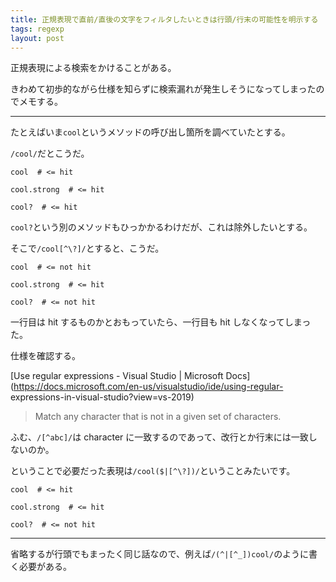 ```yaml
---
title: 正規表現で直前/直後の文字をフィルタしたいときは行頭/行末の可能性を明示する
tags: regexp
layout: post
---
```


正規表現による検索をかけることがある。

きわめて初歩的ながら仕様を知らずに検索漏れが発生しそうになってしまったのでメモする。

---

たとえばいま`cool`というメソッドの呼び出し箇所を調べていたとする。

`/cool/`だとこうだ。

```
cool  # <= hit

cool.strong  # <= hit

cool?  # <= hit
```

`cool?`という別のメソッドもひっかかるわけだが、これは除外したいとする。

そこで`/cool[^\?]/`とすると、こうだ。

```
cool  # <= not hit

cool.strong  # <= hit

cool?  # <= not hit
```

一行目は hit するものかとおもっていたら、一行目も hit しなくなってしまった。

仕様を確認する。

[Use regular expressions - Visual Studio | Microsoft
Docs](https://docs.microsoft.com/en-us/visualstudio/ide/using-regular-
expressions-in-visual-studio?view=vs-2019)

> Match any character that is not in a given set of characters.

ふむ、`/[^abc]/`は character に一致するのであって、改行とか行末には一致しないのか。

ということで必要だった表現は`/cool($|[^\?])/`ということみたいです。

```
cool  # <= hit

cool.strong  # <= hit

cool?  # <= not hit
```

---

省略するが行頭でもまったく同じ話なので、例えば`/(^|[^_])cool/`のように書く必要がある。
